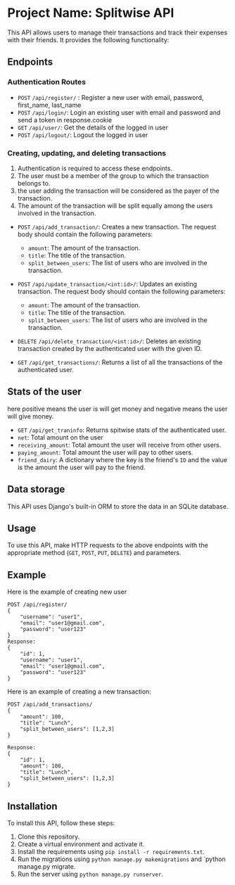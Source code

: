 # Project Name: Splitwise API

This API allows users to manage their transactions and track their expenses with their friends. It provides the following functionality:

## Endpoints

### Authentication Routes
- `POST` `/api/register/` : Register a new user with email, password, first_name, last_name
- `POST` `/api/login/`: Login an existing user with email and password and send a token in response.cookie
- `GET` `/api/user/`: Get the details of the logged in user
- `POST` `/api/logout/`: Logout the logged in user

### Creating, updating, and deleting transactions
1) Authentication is required to access these endpoints.
2) The user must be a member of the group to which the transaction belongs to.
3) the user adding the transaction will be considered as the payer of the transaction.
4) The amount of the transaction will be split equally among the users involved in the transaction.


- `POST` `/api/add_transaction/`: Creates a new transaction. The request body should contain the following parameters:
  - `amount`: The amount of the transaction.
  - `title`: The title of the transaction.
  - `split_between_users`: The list of users who are involved in the transaction.

- `POST` `/api/update_transaction/<int:id>/`: Updates an existing transaction. The request body should contain the following parameters:
  - `amount`: The amount of the transaction.
  - `title`: The title of the transaction.
  - `split_between_users`: The list of users who are involved in the transaction.

- `DELETE` `/api/delete_transaction/<int:id>/`: Deletes an existing transaction created by the authenticated user with the given ID.

- `GET` `/api/get_transactions/`: Returns a list of all the transactions of the authenticated user.

## Stats of the user
here positive means the user is will get money and negative means the user will give money.
- `GET` `/api/get_traninfo`: Returns spitwise stats of the authenticated user.
 - `net`: Total amount on the user
 - `receiving_amount`: Total amount the user will receive from other users.
 - `paying_amount`: Total amount the user will pay to other users.
 - `friend_dairy`: A dictionary where the key is the friend's `ID` and the value is the amount the user will pay to the friend.

## Data storage
This API uses Django's built-in ORM to store the data in an SQLite database.

## Usage
To use this API, make HTTP requests to the above endpoints with the appropriate method (`GET`, `POST`, `PUT`, `DELETE`) and parameters.


## Example
Here is the example of creating new user

    POST /api/register/
    {
        "username": "user1",
        "email": "user1@gmail.com",
        "password": "user123"
    }   
    Response:
    {
        "id": 1,
        "username": "user1",
        "email": "user1@gmail.com",
        "password": "user123"
    }



Here is an example of creating a new transaction:
    
    POST /api/add_transactions/
    {
        "amount": 100,
        "title": "Lunch",
        "split_between_users": [1,2,3]
    }

    Response:
    {
        "id": 1,
        "amount": 100,
        "title": "Lunch",
        "split_between_users": [1,2,3]
    }

## Installation

To install this API, follow these steps:

1. Clone this repository.
2. Create a virtual environment and activate it.
3. Install the requirements using `pip install -r requirements.txt`.
4. Run the migrations using `python manage.py makemigrations` and `python manage.py migrate.
5. Run the server using `python manage.py runserver`.





